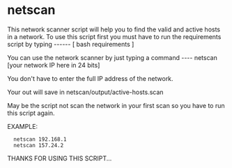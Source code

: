 # netscan
This network scanner script will help you to find the valid and active hosts in a network. To use this script first you must have to run the requirements script by typing   ------  [ bash requirements ]

You can use the network scanner by just typing a command   ----   netscan [your network IP here in 24 bits]

You don't have to enter the full IP address of the network.

Your out will save in netscan/output/active-hosts.scan

May be the script not scan the network in your first scan so you have to run this script again.

EXAMPLE:
      
      netscan 192.168.1
      netscan 157.24.2

THANKS FOR USING THIS SCRIPT...
